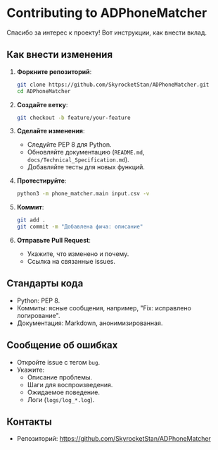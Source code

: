 # Contributing to ADPhoneMatcher

Спасибо за интерес к проекту! Вот инструкции, как внести вклад.

## Как внести изменения

1. **Форкните репозиторий**:

   ```bash
   git clone https://github.com/SkyrocketStan/ADPhoneMatcher.git
   cd ADPhoneMatcher
   ```

2. **Создайте ветку**:

   ```bash
   git checkout -b feature/your-feature
   ```

3. **Сделайте изменения**:
   - Следуйте PEP 8 для Python.
   - Обновляйте документацию (`README.md`, `docs/Technical_Specification.md`).
   - Добавляйте тесты для новых функций.

4. **Протестируйте**:

   ```bash
   python3 -m phone_matcher.main input.csv -v
   ```

5. **Коммит**:

   ```bash
   git add .
   git commit -m "Добавлена фича: описание"
   ```

6. **Отправьте Pull Request**:
   - Укажите, что изменено и почему.
   - Ссылка на связанные issues.

## Стандарты кода

- Python: PEP 8.
- Коммиты: ясные сообщения, например, "Fix: исправлено логирование".
- Документация: Markdown, анонимизированная.

## Сообщение об ошибках

- Откройте issue с тегом `bug`.
- Укажите:
  - Описание проблемы.
  - Шаги для воспроизведения.
  - Ожидаемое поведение.
  - Логи (`logs/log_*.log`).

## Контакты

- Репозиторий: <https://github.com/SkyrocketStan/ADPhoneMatcher>
